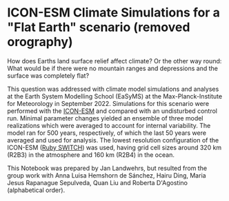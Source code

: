 # ICON-ESM Climate Simulations for a "Flat Earth" scenario (removed orography)

How does Earths land surface relief affect climate? Or the other way round: What would be if there were no mountain ranges and depressions and the surface was completely flat?

This question was addressed with climate model simulations and analyses at the Earth System Modelling School (EaSyMS) at the Max-Planck-Institute for Meteorology in September 2022. Simulations for this scenario were performed with the [ICON-ESM](https://mpimet.mpg.de/en/science/models/icon-esm) and compared with an undisturbed control run. Minimal parameter changes yielded an ensemble of three model realizations which were averaged to account for internal variability. The model ran for 500 years, respectively, of which the last 50 years were averaged and used for analysis. The lowest resolution configuration of the ICON-ESM ([Ruby SWITCH](https://mpimet.mpg.de/en/science/modeling-with-icon/icon-configurations/icon-ruby-icon-esm)) was used, having grid cell sizes around 320 km (R2B3) in the atmosphere and 160 km (R2B4) in the ocean.

This Notebook was prepared by Jan Landwehrs, but resulted from the group work with Anna Luisa Hemshorn de Sánchez, Hairu Ding, Maria Jesus Rapanague Sepulveda, Quan Liu and Roberta D'Agostino (alphabetical order).
